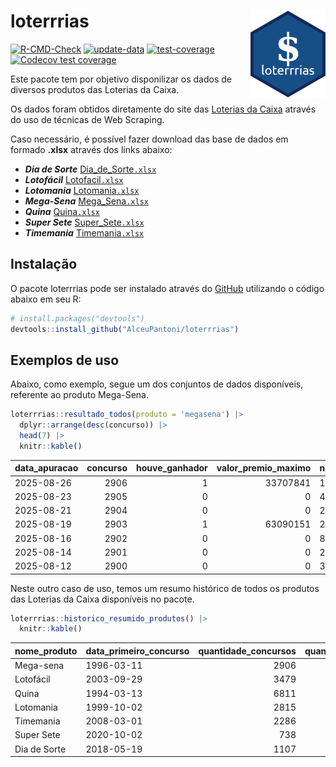 
<!-- README.md is generated from README.Rmd. Please edit that file -->

# loterrrias <img src="man/figures/logo.png" align="right" height="139" />

<!-- badges: start -->

[![R-CMD-Check](https://github.com/AlceuPantoni/loterrrias/actions/workflows/R-CMD-check.yaml/badge.svg?branch=main)](https://github.com/AlceuPantoni/loterrrias/actions/workflows/R-CMD-check.yaml)
[![update-data](https://github.com/AlceuPantoni/loterrrias/actions/workflows/update-data.yaml/badge.svg)](https://github.com/AlceuPantoni/loterrrias/actions/workflows/update-data.yaml)
[![test-coverage](https://github.com/AlceuPantoni/loterrrias/actions/workflows/test-coverage.yaml/badge.svg?branch=main)](https://github.com/AlceuPantoni/loterrrias/actions/workflows/test-coverage.yaml)
[![Codecov test
coverage](https://codecov.io/gh/AlceuPantoni/loterrrias/branch/main/graph/badge.svg)](https://codecov.io/gh/AlceuPantoni/loterrrias?branch=main)
<!-- badges: end -->

Este pacote tem por objetivo disponilizar os dados de diversos produtos
das Loterias da Caixa.

Os dados foram obtidos diretamente do site das [Loterias da
Caixa](https://loterias.caixa.gov.br/Paginas/default.aspx) através do
uso de técnicas de Web Scraping.

Caso necessário, é possível fazer download das base de dados em formado
**.xlsx** através dos links abaixo:

- ***Dia de Sorte***
  [Dia_de_Sorte`.xlsx`](https://raw.githubusercontent.com/AlceuPantoni/loterrrias/main/data-raw/resultados_diadesorte.xlsx)
- ***Lotofácil***
  [Lotofacil`.xlsx`](https://raw.githubusercontent.com/AlceuPantoni/loterrrias/main/data-raw/resultados_lotofacil.xlsx)
- ***Lotomania***
  [Lotomania`.xlsx`](https://raw.githubusercontent.com/AlceuPantoni/loterrrias/main/data-raw/resultados_lotomania.xlsx)
- ***Mega-Sena***
  [Mega_Sena`.xlsx`](https://raw.githubusercontent.com/AlceuPantoni/loterrrias/main/data-raw/resultados_megasena.xlsx)
- ***Quina***
  [Quina`.xlsx`](https://raw.githubusercontent.com/AlceuPantoni/loterrrias/main/data-raw/resultados_quina.xlsx)
- ***Super Sete***
  [Super_Sete`.xlsx`](https://raw.githubusercontent.com/AlceuPantoni/loterrrias/main/data-raw/resultados_supersete.xlsx)
- ***Timemania***
  [Timemania`.xlsx`](https://raw.githubusercontent.com/AlceuPantoni/loterrrias/main/data-raw/resultados_timemania.xlsx)

## Instalação

O pacote loterrrias pode ser instalado através do
[GitHub](https://github.com/) utilizando o código abaixo em seu R:

``` r
# install.packages("devtools")
devtools::install_github("AlceuPantoni/loterrrias")
```

## Exemplos de uso

Abaixo, como exemplo, segue um dos conjuntos de dados disponíveis,
referente ao produto Mega-Sena.

``` r
loterrrias::resultado_todos(produto = 'megasena') |> 
  dplyr::arrange(desc(concurso)) |> 
  head(7) |> 
  knitr::kable()
```

| data_apuracao | concurso | houve_ganhador | valor_premio_maximo | numeros_sorteados | num_1 | num_2 | num_3 | num_4 | num_5 | num_6 |
|:--------------|---------:|---------------:|--------------------:|:------------------|------:|------:|------:|------:|------:|------:|
| 2025-08-26    |     2906 |              1 |            33707841 | 17;33;37;41;46;49 |    17 |    33 |    37 |    41 |    46 |    49 |
| 2025-08-23    |     2905 |              0 |                   0 | 4;17;18;26;43;52  |     4 |    17 |    18 |    26 |    43 |    52 |
| 2025-08-21    |     2904 |              0 |                   0 | 2;37;38;46;52;55  |     2 |    37 |    38 |    46 |    52 |    55 |
| 2025-08-19    |     2903 |              1 |            63090151 | 20;24;27;46;50;54 |    20 |    24 |    27 |    46 |    50 |    54 |
| 2025-08-16    |     2902 |              0 |                   0 | 8;21;22;42;45;48  |     8 |    21 |    22 |    42 |    45 |    48 |
| 2025-08-14    |     2901 |              0 |                   0 | 2;20;28;38;44;47  |     2 |    20 |    28 |    38 |    44 |    47 |
| 2025-08-12    |     2900 |              0 |                   0 | 33;50;54;55;59;60 |    33 |    50 |    54 |    55 |    59 |    60 |

Neste outro caso de uso, temos um resumo histórico de todos os produtos
das Loterias da Caixa disponíveis no pacote.

``` r
loterrrias::historico_resumido_produtos() |> 
  knitr::kable()
```

| nome_produto | data_primeiro_concurso | quantidade_concursos | quantidade_concursos_com_ganhador | percentual_com_ganhador | media_premiacao | maior_premio | menor_premio | total_dezenas_sorteadas | numero_mais_sorteado | numero_menos_sorteado |
|:-------------|:-----------------------|---------------------:|----------------------------------:|------------------------:|----------------:|-------------:|-------------:|------------------------:|---------------------:|----------------------:|
| Mega-sena    | 1996-03-11             |                 2906 |                               639 |                    0.22 |      26316653.0 |    289420865 |    348732.75 |                   17436 |                   10 |                    26 |
| Lotofácil    | 2003-09-29             |                 3479 |                              3071 |                    0.88 |        976716.6 |      8252873 |     10712.22 |                   52185 |                   20 |                    16 |
| Quina        | 1994-03-13             |                 6811 |                              2606 |                    0.38 |       3573793.8 |    579215957 |     14230.37 |                   34055 |                    4 |                    47 |
| Lotomania    | 1999-10-02             |                 2815 |                               700 |                    0.25 |       2560582.7 |     37261930 |    109348.66 |                   56300 |                   47 |                    96 |
| Timemania    | 2008-03-01             |                 2286 |                                78 |                    0.03 |      25486153.3 |    818652938 |    164711.44 |                   16002 |                   20 |                    53 |
| Super Sete   | 2020-10-02             |                  738 |                                30 |                    0.04 |       3168014.8 |     10146164 |    124747.77 |                    5166 |                    7 |                     1 |
| Dia de Sorte | 2018-05-19             |                 1107 |                               345 |                    0.31 |        813004.8 |      4872572 |     59101.35 |                    7749 |                   10 |                     1 |

